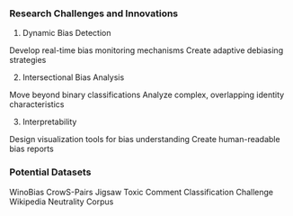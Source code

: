 ### Research Challenges and Innovations

1. Dynamic Bias Detection

Develop real-time bias monitoring mechanisms
Create adaptive debiasing strategies


2. Intersectional Bias Analysis

Move beyond binary classifications
Analyze complex, overlapping identity characteristics


3. Interpretability

Design visualization tools for bias understanding
Create human-readable bias reports

### Potential Datasets

WinoBias
CrowS-Pairs
Jigsaw Toxic Comment Classification Challenge
Wikipedia Neutrality Corpus